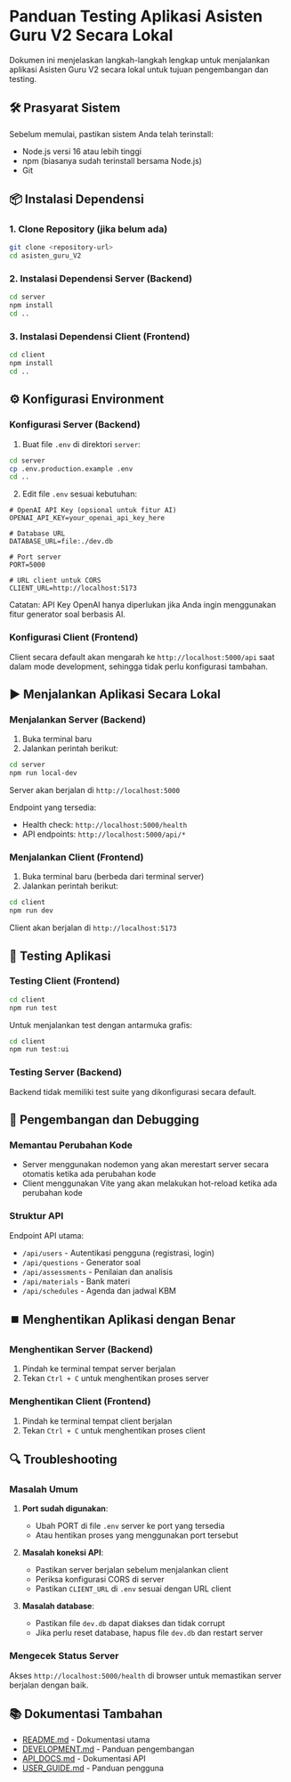 # Panduan Testing Aplikasi Asisten Guru V2 Secara Lokal

Dokumen ini menjelaskan langkah-langkah lengkap untuk menjalankan aplikasi Asisten Guru V2 secara lokal untuk tujuan pengembangan dan testing.

## 🛠️ Prasyarat Sistem

Sebelum memulai, pastikan sistem Anda telah terinstall:

- Node.js versi 16 atau lebih tinggi
- npm (biasanya sudah terinstall bersama Node.js)
- Git

## 📦 Instalasi Dependensi

### 1. Clone Repository (jika belum ada)

```bash
git clone <repository-url>
cd asisten_guru_V2
```

### 2. Instalasi Dependensi Server (Backend)

```bash
cd server
npm install
cd ..
```

### 3. Instalasi Dependensi Client (Frontend)

```bash
cd client
npm install
cd ..
```

## ⚙️ Konfigurasi Environment

### Konfigurasi Server (Backend)

1. Buat file `.env` di direktori `server`:
```bash
cd server
cp .env.production.example .env
cd ..
```

2. Edit file `.env` sesuai kebutuhan:
```env
# OpenAI API Key (opsional untuk fitur AI)
OPENAI_API_KEY=your_openai_api_key_here

# Database URL
DATABASE_URL=file:./dev.db

# Port server
PORT=5000

# URL client untuk CORS
CLIENT_URL=http://localhost:5173
```

Catatan: API Key OpenAI hanya diperlukan jika Anda ingin menggunakan fitur generator soal berbasis AI.

### Konfigurasi Client (Frontend)

Client secara default akan mengarah ke `http://localhost:5000/api` saat dalam mode development, sehingga tidak perlu konfigurasi tambahan.

## ▶️ Menjalankan Aplikasi Secara Lokal

### Menjalankan Server (Backend)

1. Buka terminal baru
2. Jalankan perintah berikut:

```bash
cd server
npm run local-dev
```

Server akan berjalan di `http://localhost:5000`

Endpoint yang tersedia:
- Health check: `http://localhost:5000/health`
- API endpoints: `http://localhost:5000/api/*`

### Menjalankan Client (Frontend)

1. Buka terminal baru (berbeda dari terminal server)
2. Jalankan perintah berikut:

```bash
cd client
npm run dev
```

Client akan berjalan di `http://localhost:5173`

## 🧪 Testing Aplikasi

### Testing Client (Frontend)

```bash
cd client
npm run test
```

Untuk menjalankan test dengan antarmuka grafis:
```bash
cd client
npm run test:ui
```

### Testing Server (Backend)

Backend tidak memiliki test suite yang dikonfigurasi secara default.

## 🔧 Pengembangan dan Debugging

### Memantau Perubahan Kode

- Server menggunakan nodemon yang akan merestart server secara otomatis ketika ada perubahan kode
- Client menggunakan Vite yang akan melakukan hot-reload ketika ada perubahan kode

### Struktur API

Endpoint API utama:
- `/api/users` - Autentikasi pengguna (registrasi, login)
- `/api/questions` - Generator soal
- `/api/assessments` - Penilaian dan analisis
- `/api/materials` - Bank materi
- `/api/schedules` - Agenda dan jadwal KBM

## ⏹️ Menghentikan Aplikasi dengan Benar

### Menghentikan Server (Backend)

1. Pindah ke terminal tempat server berjalan
2. Tekan `Ctrl + C` untuk menghentikan proses server

### Menghentikan Client (Frontend)

1. Pindah ke terminal tempat client berjalan
2. Tekan `Ctrl + C` untuk menghentikan proses client

## 🔍 Troubleshooting

### Masalah Umum

1. **Port sudah digunakan**:
   - Ubah PORT di file `.env` server ke port yang tersedia
   - Atau hentikan proses yang menggunakan port tersebut

2. **Masalah koneksi API**:
   - Pastikan server berjalan sebelum menjalankan client
   - Periksa konfigurasi CORS di server
   - Pastikan `CLIENT_URL` di `.env` sesuai dengan URL client

3. **Masalah database**:
   - Pastikan file `dev.db` dapat diakses dan tidak corrupt
   - Jika perlu reset database, hapus file `dev.db` dan restart server

### Mengecek Status Server

Akses `http://localhost:5000/health` di browser untuk memastikan server berjalan dengan baik.

## 📚 Dokumentasi Tambahan

- [README.md](README.md) - Dokumentasi utama
- [DEVELOPMENT.md](DEVELOPMENT.md) - Panduan pengembangan
- [API_DOCS.md](API_DOCS.md) - Dokumentasi API
- [USER_GUIDE.md](USER_GUIDE.md) - Panduan pengguna
